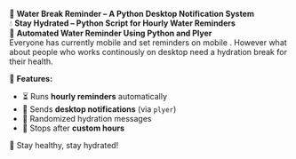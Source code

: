🚀 **Water Break Reminder – A Python Desktop Notification System**  
💧 **Stay Hydrated – Python Script for Hourly Water Reminders**  
🥤 **Automated Water Reminder Using Python and Plyer**  
Everyone has currently mobile and set reminders on mobile . 
However what about people who works continously on desktop need a hydration break for their health.

🔹 **Features:**  
- ⏳ Runs **hourly reminders** automatically  
- 🔔 Sends **desktop notifications** (via `plyer`)  
- 🎲 Randomized hydration messages  
- 🚫 Stops after **custom hours**  

💙 Stay healthy, stay hydrated!  
